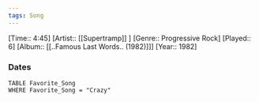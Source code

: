 ```yaml
---
tags: Song  
---
```

[Time:: 4:45]
[Artist:: [[Supertramp]] ]
[Genre:: Progressive Rock]
[Played:: 6]
[Album:: [[..Famous Last Words.. (1982)]]]
[Year:: 1982]
### Dates
````dataview
TABLE Favorite_Song
WHERE Favorite_Song = "Crazy"
````